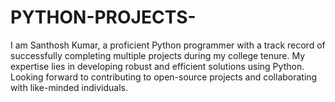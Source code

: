 # PYTHON-PROJECTS-
I am Santhosh Kumar, a proficient Python programmer with a track record of successfully completing multiple projects during my college tenure. My expertise lies in developing robust and efficient solutions using Python. Looking forward to contributing to open-source projects and collaborating with like-minded individuals.
